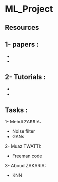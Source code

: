 # ML_Project

## Resources
1- papers :
- 
- 
- 
2- Tutorials :
- 
-
-

## Tasks :
1- Mehdi ZARRIA:
- Noise filter
- GANs

2- Muaz TWATTI:
- Freeman code 

3- Aboud ZAKARIA:
- KNN
